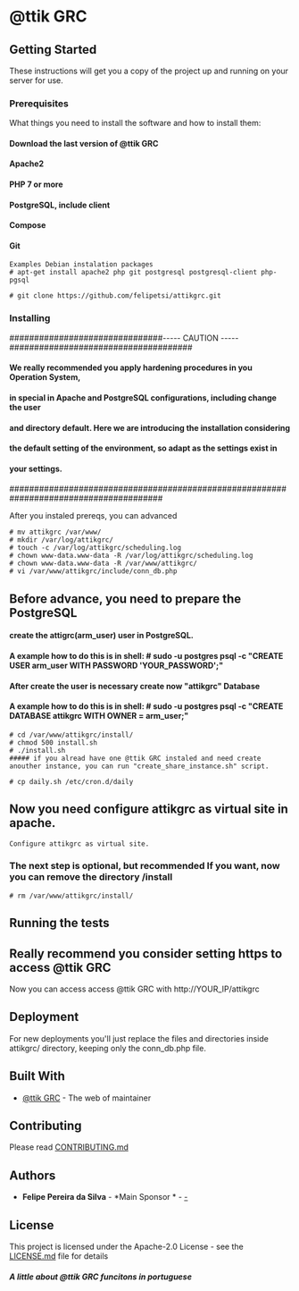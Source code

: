 # @ttik GRC

## Getting Started

These instructions will get you a copy of the project up and running on your server for use. 

### Prerequisites

What things you need to install the software and how to install them:
#### Download the last version of @ttik GRC
#### Apache2
#### PHP 7 or more
#### PostgreSQL, include client
#### Compose
#### Git

```
Examples Debian instalation packages
# apt-get install apache2 php git postgresql postgresql-client php-pgsql

# git clone https://github.com/felipetsi/attikgrc.git

```

### Installing
###############################----- CAUTION -----#####################################
####                                                                               ####
#### We really recommended you apply hardening procedures in you Operation System, ####
#### in special in Apache and PostgreSQL configurations, including change the user ####
#### and directory default. Here we are introducing the installation considering   ####
#### the default setting of the environment, so adapt as the settings exist in     ####
#### your settings.                                                                ####
####                                                                               ####
#######################################################################################

After you instaled prereqs, you can advanced

```
# mv attikgrc /var/www/
# mkdir /var/log/attikgrc/
# touch -c /var/log/attikgrc/scheduling.log
# chown www-data.www-data -R /var/log/attikgrc/scheduling.log
# chown www-data.www-data -R /var/www/attikgrc/
# vi /var/www/attikgrc/include/conn_db.php
```
## Before advance, you need to prepare the PostgreSQL 
#### create the attigrc(arm_user) user in PostgreSQL.
#### A example how to do this is in shell: # sudo -u postgres psql -c "CREATE USER arm_user WITH PASSWORD 'YOUR_PASSWORD';"
#### After create the user is necessary create now "attikgrc" Database
#### A example how to do this is in shell: # sudo -u postgres psql -c "CREATE DATABASE attikgrc WITH OWNER = arm_user;"

```
# cd /var/www/attikgrc/install/
# chmod 500 install.sh
# ./install.sh
##### if you alread have one @ttik GRC instaled and need create anouther instance, you can run "create_share_instance.sh" script.

# cp daily.sh /etc/cron.d/daily

```

## Now you need configure attikgrc as virtual site in apache.

```
Configure attikgrc as virtual site.

```

### The next step is optional, but recommended If you want, now you can remove the directory /install

```
# rm /var/www/attikgrc/install/  

```
## Running the tests
## Really recommend you consider setting https to access @ttik GRC

Now you can access access @ttik GRC with http://YOUR_IP/attikgrc 

## Deployment

For new deployments you'll just replace the files and directories inside attikgrc/ directory, keeping only the conn_db.php file.

## Built With

* [@ttik GRC](http://www.attik.com.br) - The web of maintainer

## Contributing

Please read [CONTRIBUTING.md](https://www.attik.com.br/attik_grc_donations.php)

## Authors

* **Felipe Pereira da Silva** - *Main Sponsor * - [-](https://www.linkedin.com/in/felipe-pereira-da-silva-57566822/)

## License

This project is licensed under the Apache-2.0 License - see the [LICENSE.md](LICENSE.md) file for details

##### A little about @ttik GRC funcitons in portuguese

